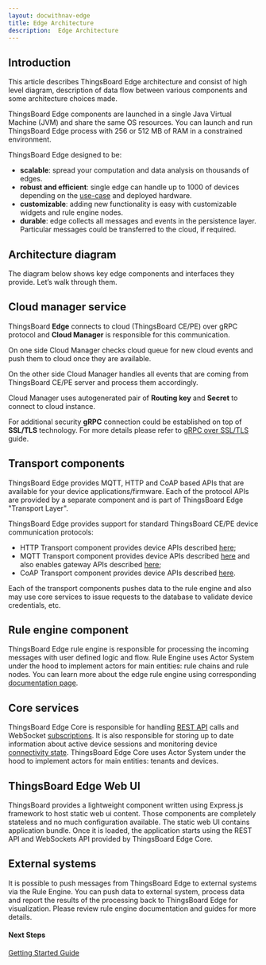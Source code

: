 ```yaml
---
layout: docwithnav-edge
title: Edge Architecture
description:  Edge Architecture
---
```


## Introduction

This article describes ThingsBoard Edge architecture and consist of high level diagram, description of data flow between various components and some architecture choices made.

ThingsBoard Edge components are launched in a single Java Virtual Machine (JVM) and share the same OS resources.
You can launch and run ThingsBoard Edge process with 256 or 512 MB of RAM in a constrained environment.

ThingsBoard Edge designed to be:

* **scalable**: spread your computation and data analysis on thousands of edges.
* **robust and efficient**: single edge can handle up to 1000 of devices depending on the [use-case](/docs/edge/use-cases/overview/) and deployed hardware.
* **customizable**: adding new functionality is easy with customizable widgets and rule engine nodes.
* **durable**: edge collects all messages and events in the persistence layer. Particular messages could be transferred to the cloud, if required.

## Architecture diagram

The diagram below shows key edge components and interfaces they provide. Let’s walk through them.

<object width="80%" data="/images/reference/edge-architecture.svg"></object>

## Cloud manager service

ThingsBoard **Edge** connects to cloud (ThingsBoard CE/PE) over gRPC protocol and **Cloud Manager** is responsible for this communication. 

On one side Cloud Manager checks cloud queue for new cloud events and push them to cloud once they are available. 

On the other side Cloud Manager handles all events that are coming from ThingsBoard CE/PE server and process them accordingly.

Cloud Manager uses autogenerated pair of **Routing key** and **Secret** to connect to cloud instance.

For additional security **gRPC** connection could be established on top of **SSL/TLS** technology. For more details please refer to [gRPC over SSL/TLS](/docs/edge/security/grpc-over-ssl/) guide.

## Transport components

ThingsBoard Edge provides MQTT, HTTP and CoAP based APIs that are available for your device applications/firmware.
Each of the protocol APIs are provided by a separate component and is part of ThingsBoard Edge "Transport Layer".

ThingsBoard Edge provides support for standard ThingsBoard CE/PE device communication protocols:

* HTTP Transport component provides device APIs described [here](/docs/edge/reference/http-api/);
* MQTT Transport component provides device APIs described [here](/docs/edge/reference/mqtt-api/)
  and also enables gateway APIs described [here](/docs/edge/reference/gateway-mqtt-api/);
* CoAP Transport component provides device APIs described [here](/docs/edge/reference/coap-api/).

Each of the transport components pushes data to the rule engine and also may use core services to issue requests to the database to validate device credentials, etc.

## Rule engine component

ThingsBoard Edge rule engine is responsible for processing the incoming messages with user defined logic and flow.
Rule Engine uses Actor System under the hood to implement actors for main entities: rule chains and rule nodes.
You can learn more about the edge rule engine using corresponding [documentation page](/docs/edge/rule-engine/general/).

## Core services

ThingsBoard Edge Core is responsible for handling [REST API](/docs/edge/reference/rest-api/) calls and WebSocket [subscriptions](/docs/user-guide/telemetry/#websocket-api).
It is also responsible for storing up to date information about active device sessions and monitoring device [connectivity state](/docs/user-guide/device-connectivity-status/).
ThingsBoard Edge Core uses Actor System under the hood to implement actors for main entities: tenants and devices.

## ThingsBoard Edge Web UI

ThingsBoard provides a lightweight component written using Express.js framework to host static web ui content.
Those components are completely stateless and no much configuration available.
The static web UI contains application bundle. Once it is loaded, the application starts using the REST API and WebSockets API provided by ThingsBoard Edge Core.

## External systems

It is possible to push messages from ThingsBoard Edge to external systems via the Rule Engine.
You can push data to external system, process data and report the results of the processing back to ThingsBoard Edge for visualization.
Please review rule engine documentation and guides for more details.

#### Next Steps

<p><a href="/docs/edge/getting-started" class="button">Getting Started Guide</a></p>